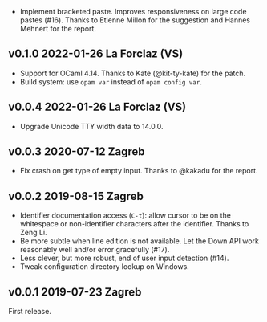 
- Implement bracketed paste. Improves responsiveness
  on large code pastes (#16). Thanks to Etienne Millon
  for the suggestion and Hannes Mehnert for the report.

v0.1.0 2022-01-26 La Forclaz (VS)
---------------------------------

- Support for OCaml 4.14. Thanks to Kate (@kit-ty-kate) for 
  the patch.
- Build system: use `opam var` instead of `opam config var`.

v0.0.4 2022-01-26 La Forclaz (VS)
---------------------------------

- Upgrade Unicode TTY width data to 14.0.0.

v0.0.3 2020-07-12 Zagreb
------------------------

- Fix crash on get type of empty input. Thanks to @kakadu for the report.

v0.0.2 2019-08-15 Zagreb
------------------------

- Identifier documentation access (`C-t`): allow cursor to be on the
  whitespace or non-identifier characters after the identifier.
  Thanks to Zeng Li.
- Be more subtle when line edition is not available. Let the Down
  API work reasonably well and/or error gracefully (#17).
- Less clever, but more robust, end of user input detection (#14).
- Tweak configuration directory lookup on Windows.

v0.0.1 2019-07-23 Zagreb
------------------------

First release. 
